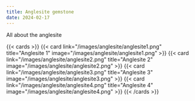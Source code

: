 ```yaml
---
title: Anglesite gemstone
date: 2024-02-17
---
```


All about the anglesite

{{< cards >}}
  {{< card link="/images/anglesite/anglesite1.png" title="Anglesite 1" image="/images/anglesite/anglesite1.png" >}}
  {{< card link="/images/anglesite/anglesite2.png" title="Anglesite 2" image="/images/anglesite/anglesite2.png" >}}
  {{< card link="/images/anglesite/anglesite3.png" title="Anglesite 3" image="/images/anglesite/anglesite3.png" >}}
  {{< card link="/images/anglesite/anglesite4.png" title="Anglesite 4" image="/images/anglesite/anglesite4.png" >}}
{{< /cards >}}
